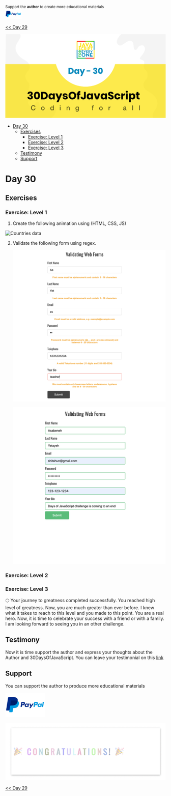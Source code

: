 

<div>

</div>

<div>
<small>Support the <strong>author</strong> to create more educational materials</small> <br />  
<a href = "https://www.paypal.me/asabeneh"><img src='./../images/paypal_lg.png' alt='Paypal Logo' style="width:10%"/></a>
</div>

[<< Day 29](../29_Day_Mini_project_animating_characters/29_day_mini_project_animating_characters.md)

![Thirty Days Of JavaScript](../images/banners/day_1_30.png)

- [Day 30](#day-30)
	- [Exercises](#exercises)
		- [Exercise: Level 1](#exercise-level-1)
		- [Exercise: Level 2](#exercise-level-2)
		- [Exercise: Level 3](#exercise-level-3)
	- [Testimony](#testimony)
	- [Support](#support)

# Day 30

## Exercises

### Exercise: Level 1

1. Create the following animation using (HTML, CSS, JS)

![Countries data](./../images/projects/dom_mini_project_countries_object_day_10.1.gif)

2. Validate the following form using regex.

   ![form validation](./../images/projects/dom_mini_project_form_validation_day_10.2.1.png)

   ![form validation](./../images/projects/dom_mini_project_form_validation_day_10.2.png)

### Exercise: Level 2

### Exercise: Level 3

🌕 Your journey to greatness completed successfully. You reached high level of greatness. Now, you are much greater than ever before. I knew what it takes to reach to this level and you made to this point. You are a real hero. Now, it is time to celebrate your success with a friend or with a family. I am looking forward to seeing you in an other challenge.

## Testimony

Now it is time support the author and  express your thoughts about the Author and 30DaysOfJavaScript. You can leave your testimonial on this [link](https://testimonify.herokuapp.com/)

## Support

You can support the author to produce more educational materials

[![paypal](../images/paypal_lg.png)](https://www.paypal.me/asabeneh)

![Congratulations](./../images/projects/congratulations.gif)

[<< Day 29](../29_Day_Mini_project_animating_characters/29_day_mini_project_animating_characters.md)  
